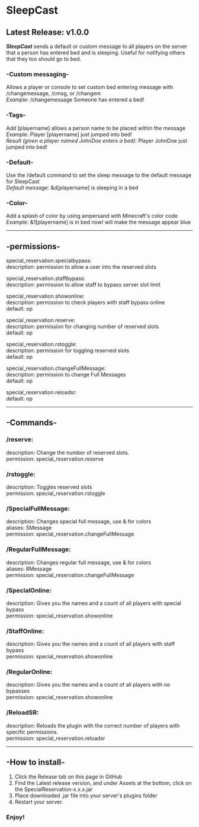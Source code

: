 # SleepCast
## Latest Release: v1.0.0

**_SleepCast_** sends a default or custom message to all players on the server that a person has entered bed and is sleeping. Useful for notifying others that they too should go to bed.

### -Custom messaging-
Allows a player or console to set custom bed entering message with /changemessage, /cmsg, or /changem<br />
_Example:_ /changemessage Someone has entered a bed!

### -Tags-
Add [playername] allows a person name to be placed within the message<br />
_Example:_ Player [playername] just jumped into bed!<br />
_Result (given a player named JohnDoe enters a bed):_ Player JohnDoe just jumped into bed!

### -Default-
Use the /default command to set the sleep message to the default message for SleepCast<br />
_Default message:_ &d[playername] is sleeping in a bed

### -Color-
Add a splash of color by using ampersand with Minecraft's color code<br />
_Example:_ &1[playername] is in bed now! will make the message appear blue

---
## -permissions-
special_reservation.specialbypass: <br />
    description: permission to allow a user into the reserved slots <br />
    
  special_reservation.staffbypass: <br />
    description: permission to allow staff to bypass server slot limit <br />
    
  special_reservation.showonline: <br />
    description: permission to check players with staff bypass online <br />
    default: op <br />
    
  special_reservation.reserve: <br />
    description: permission for changing number of reserved slots <br />
    default: op <br />
    
  special_reservation.rstoggle: <br />
    description: permission for toggling reserved slots <br />
    default: op <br />
    
  special_reservation.changeFullMessage: <br />
    description: permission to change Full Messages <br />
    default: op <br />
    
  special_reservation.reloadsr: <br />
    default: op <br />
    
---
## -Commands-

### /reserve:
description: Change the number of reserved slots. <br />
permission: special_reservation.reserve <br />

### /rstoggle:
description: Toggles reserved slots <br />
permission: special_reservation.rstoggle <br />

### /SpecialFullMessage:
description: Changes special full message, use & for colors <br />
aliases: SMessage<br />
permission: special_reservation.changeFullMessage <br />

### /RegularFullMessage:
description: Changes regular full message, use & for colors <br />
aliases: RMessage <br />
permission: special_reservation.changeFullMessage <br />

### /SpecialOnline:
description: Gives you the names and a count of all players with special bypass <br />
permission: special_reservation.showonline <br />

### /StaffOnline:
description: Gives you the names and a count of all players with staff bypass <br />
permission: special_reservation.showonline <br />

### /RegularOnline:
description: Gives you the names and a count of all players with no bypasses <br />
permission: special_reservation.showonline <br />

### /ReloadSR:
description: Reloads the plugin with the correct number of players with specific permissions. <br />
permission: special_reservation.reloadsr <br />

---
## -How to install-
1. Click the Release tab on this page in GitHub
2. Find the Latest release version, and under Assets at the bottom, click on the SpecialReservation-x.x.x.jar
3. Place downloaded .jar file into your server's plugins folder
4. Restart your server. 

### Enjoy!


